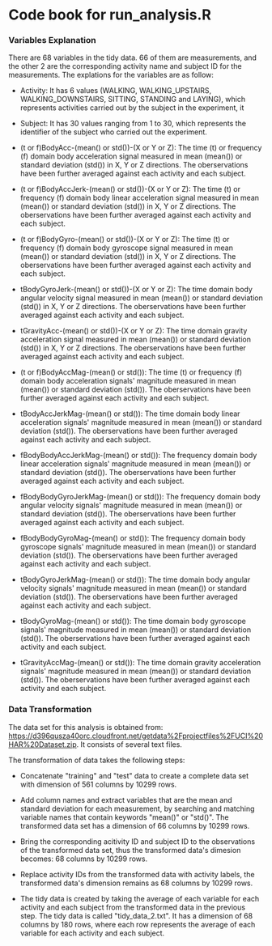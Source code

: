 Code book for run_analysis.R
===========

### Variables Explanation

There are 68 variables in the tidy data. 66 of them are measurements, and the other 2 are the corresponding activity name and subject ID for the measurements. The explations for the variables are as follow:

* Activity: It has 6 values (WALKING, WALKING_UPSTAIRS, WALKING_DOWNSTAIRS, SITTING, STANDING and LAYING), which represents activities carried out by the subject in the experiment, it

* Subject: It has 30 values ranging from 1 to 30, which represents the identifier of the subject who carried out the experiment.

* (t or f)BodyAcc-(mean() or std())-(X or Y or Z): The time (t) or frequency (f) domain body acceleration signal measured in mean (mean()) or standard deviation (std()) in X, Y or Z directions. The oberservations have been further averaged against each activity and each subject.

* (t or f)BodyAccJerk-(mean() or std())-(X or Y or Z): The time (t) or frequency (f) domain body linear acceleration signal measured in mean (mean()) or standard deviation (std()) in X, Y or Z directions. The oberservations have been further averaged against each activity and each subject.

* (t or f)BodyGyro-(mean() or std())-(X or Y or Z): The time (t) or frequency (f) domain body gyroscope signal measured in mean (mean()) or standard deviation (std()) in X, Y or Z directions. The oberservations have been further averaged against each activity and each subject.

* tBodyGyroJerk-(mean() or std())-(X or Y or Z): The time domain body angular velocity signal measured in mean (mean()) or standard deviation (std()) in X, Y or Z directions. The oberservations have been further averaged against each activity and each subject.

* tGravityAcc-(mean() or std())-(X or Y or Z): The time domain gravity acceleration signal measured in mean (mean()) or standard deviation (std()) in X, Y or Z directions. The oberservations have been further averaged against each activity and each subject.

* (t or f)BodyAccMag-(mean() or std()): The time (t) or frequency (f) domain body acceleration signals' magnitude measured in mean (mean()) or standard deviation (std()). The oberservations have been further averaged against each activity and each subject.

* tBodyAccJerkMag-(mean() or std()): The time domain body linear acceleration signals' magnitude measured in mean (mean()) or standard deviation (std()). The oberservations have been further averaged against each activity and each subject.

* fBodyBodyAccJerkMag-(mean() or std()): The frequency domain body linear acceleration signals' magnitude measured in mean (mean()) or standard deviation (std()). The oberservations have been further averaged against each activity and each subject.

* fBodyBodyGyroJerkMag-(mean() or std()): The frequency domain body angular velocity signals' magnitude measured in mean (mean()) or standard deviation (std()). The oberservations have been further averaged against each activity and each subject.

* fBodyBodyGyroMag-(mean() or std()): The frequency domain body gyroscope signals' magnitude measured in mean (mean()) or standard deviation (std()). The oberservations have been further averaged against each activity and each subject.

* tBodyGyroJerkMag-(mean() or std()): The time domain body angular velocity signals' magnitude measured in mean (mean()) or standard deviation (std()). The oberservations have been further averaged against each activity and each subject.

* tBodyGyroMag-(mean() or std()): The time domain body gyroscope signals' magnitude measured in mean (mean()) or standard deviation (std()). The oberservations have been further averaged against each activity and each subject.

* tGravityAccMag-(mean() or std()): The time domain gravity acceleration signals' magnitude measured in mean (mean()) or standard deviation (std()). The oberservations have been further averaged against each activity and each subject.

### Data Transformation

The data set for this analysis is obtained from: https://d396qusza40orc.cloudfront.net/getdata%2Fprojectfiles%2FUCI%20HAR%20Dataset.zip. It consists of several text files.

The transformation of data takes the following steps:

* Concatenate "training" and "test" data to create a complete data set with dimension of 561 columns by 10299 rows.

* Add column names and extract variables that are the mean and standard deviation for each measurement, by searching and matching variable names that contain keywords "mean()" or "std()". The transformed data set has a dimension of 66 columns by 10299 rows.

* Bring the corresponding acitivity ID and subject ID to the observations of the transformed data set, thus the transformed data's dimesion becomes: 68 columns by 10299 rows.

* Replace activity IDs from the transformed data with activity labels, the transformed data's dimension remains as 68 columns by 10299 rows.

* The tidy data is created by taking the average of each variable for each activity and each subject from the transformed data in the previous step. The tidy data is called "tidy_data_2.txt". It has a dimension of 68 columns by 180 rows, where each row represents the average of each variable for each activity and each subject.
